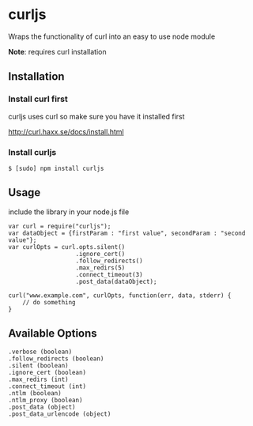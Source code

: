 # curljs

Wraps the functionality of curl into an easy to use node module


**Note**: requires curl installation

## Installation

### Install curl first

curljs uses curl so make sure you have it installed first

http://curl.haxx.se/docs/install.html

### Install curljs


    $ [sudo] npm install curljs

## Usage

include the library in your node.js file

    var curl = require("curljs");
    var dataObject = {firstParam : "first value", secondParam : "second value"};
    var curlOpts = curl.opts.silent()
                       .ignore_cert()
                       .follow_redirects()
                       .max_redirs(5)
                       .connect_timeout(3)
                       .post_data(dataObject);

    curl("www.example.com", curlOpts, function(err, data, stderr) {
        // do something
    }

## Available Options
    .verbose (boolean)
    .follow_redirects (boolean)
    .silent (boolean)
    .ignore_cert (boolean)
    .max_redirs (int)
    .connect_timeout (int)
    .ntlm (boolean)
    .ntlm_proxy (boolean)
    .post_data (object)
    .post_data_urlencode (object)